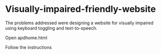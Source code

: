 Visually-impaired-friendly-website
===================================
The problems addressed were designing a website for visually impaired using keyboard toggling and text-to-speech.

 Open apdhome.html
 
 Follow the instructions
